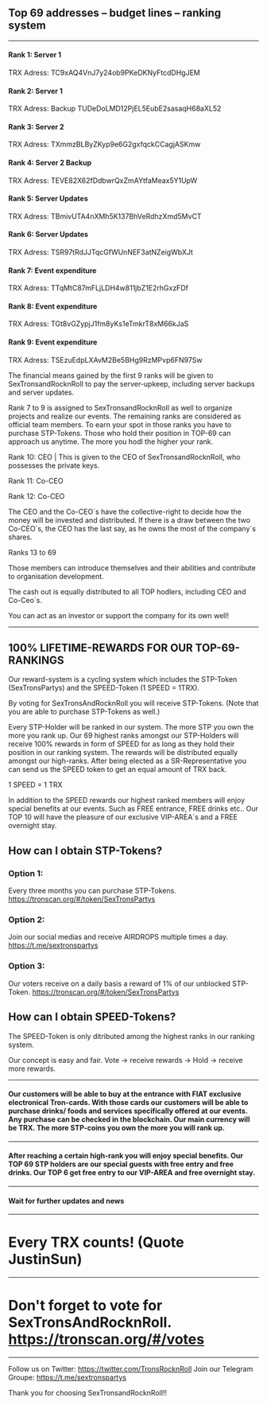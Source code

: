 ## Top 69 addresses – budget lines – ranking system

---



#### Rank 1: Server 1 
TRX Adress: TC9xAQ4VnJ7y24ob9PKeDKNyFtcdDHgJEM

#### Rank 2: Server 1
TRX Adress: Backup TUDeDoLMD12PjEL5EubE2sasaqH68aXL52

#### Rank 3: Server 2
TRX Adress: TXmmzBLByZKyp9e6G2gxfqckCCagjASKmw

#### Rank 4: Server 2 Backup
TRX Adress: TEVE82X62fDdbwrQxZmAYtfaMeax5Y1UpW

#### Rank 5: Server Updates
TRX Adress: TBmivUTA4nXMh5K137BhVeRdhzXmd5MvCT

#### Rank 6: Server Updates
TRX Adress: TSR97tRdJJTqcGfWUnNEF3atNZeigWbXJt

#### Rank 7: Event expenditure
TRX Adress: TTqMtC87mFLjLDH4w811jbZ1E2rhGxzFDf

#### Rank 8: Event expenditure
TRX Adress: TGt8vGZypjJ1fm8yKs1eTmkrT8xM66kJaS

#### Rank 9: Event expenditure
TRX Adress: TSEzuEdpLXAvM2Be5BHg9RzMPvp6FN97Sw

The financial means gained by the first 9 ranks will be given to SexTronsandRocknRoll to pay the server-upkeep, including server backups and server updates.

Rank 7 to 9 is assigned to SexTronsandRocknRoll as well to organize projects and realize our events. 
The remaining ranks are considered as official team members. To earn your spot in those ranks you have to purchase STP-Tokens. Those who hold their position in TOP-69 can approach us anytime. The more you hodl the higher your rank.

Rank 10: CEO | This is given to the CEO of SexTronsandRocknRoll, who possesses the private keys.

Rank 11: Co-CEO

Rank 12: Co-CEO

The CEO and the Co-CEO´s have the collective-right to decide how the money will be invested and distributed. If there is a draw between the two Co-CEO´s, the CEO has the last say, as he owns the most of the company´s shares.

Ranks 13 to 69

Those members can introduce themselves and their abilities and contribute to organisation development.

The cash out is equally distributed to all TOP hodlers, including CEO and Co-Ceo´s.

You can act as an investor or support the company for its own well!

---


## 100% LIFETIME-REWARDS FOR OUR TOP-69-RANKINGS

Our reward-system is a cycling system which includes the STP-Token (SexTronsPartys) and the SPEED-Token (1 SPEED = 1TRX).

By voting for SexTronsAndRocknRoll you will receive STP-Tokens.
(Note that you are able to purchase STP-Tokens as well.)

Every STP-Holder will be ranked in our system. The more STP you own the more you rank up. Our 69 highest ranks amongst our STP-Holders will receive 100% rewards in form of SPEED for as long as they hold their position in our ranking system. The rewards will be distributed equally amongst our high-ranks. After being elected as a SR-Representative you can send us the SPEED token to get an equal amount of TRX back.

1 SPEED = 1 TRX

In addition to the SPEED rewards our highest ranked members will enjoy special benefits at our events. Such as FREE entrance, FREE drinks etc.. Our TOP 10 will have the pleasure of our exclusive VIP-AREA´s and a FREE overnight stay.

## How can I obtain STP-Tokens?

### Option 1:
Every three months you can purchase STP-Tokens. https://tronscan.org/#/token/SexTronsPartys

### Option 2:
Join our social medias and receive AIRDROPS multiple times a day. https://t.me/sextronspartys

### Option 3:
Our voters receive on a daily basis a reward of 1% of our unblocked STP-Token. https://tronscan.org/#/token/SexTronsPartys

## How can I obtain SPEED-Tokens?

The SPEED-Token is only ditributed among the highest ranks in our ranking system.


Our concept is easy and fair. Vote -> receive rewards -> Hold -> receive more rewards.


---

#### Our customers will be able to buy at the entrance with FIAT exclusive electronical Tron-cards. With those cards our customers will be able to purchase drinks/ foods and services specifically offered at our events. Any purchase can be checked in the blockchain. Our main currency will be TRX. The more STP-coins you own the more you will rank up.


---


#### After reaching a certain high-rank you will enjoy special benefits. Our TOP 69 STP holders are our special guests with free entry and free drinks. Our TOP 6 get free entry to our VIP-AREA  and free overnight stay.


---


#### Wait for further updates and news


---


# Every TRX counts! (Quote JustinSun)


---


# Don't forget to vote for SexTronsAndRocknRoll. https://tronscan.org/#/votes


---


Follow us on Twitter: https://twitter.com/TronsRocknRoll
Join our Telegram Groupe: https://t.me/sextronspartys

Thank you for choosing SexTronsandRocknRoll!!

